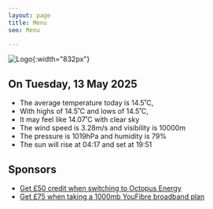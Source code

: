 ```yaml
---
layout: page
title: Menu
seo: Menu

---
```


![Logo](/images/logo.jpg){:width="832px"}

<!-- weather_marker starts -->
## On Tuesday, 13 May 2025

- The average temperature today is 14.5˚C,
- With highs of 14.5˚C and lows of 14.5˚C,
- It may feel like 14.07˚C with clear sky
- The wind speed is 3.28m/s and visibility is 10000m
- The pressure is 1019hPa and humidity is 79%
- The sun will rise at 04:17 and set at 19:51

<!-- weather_marker ends -->

## Sponsors

- [Get £50 credit when switching to Octopus Energy](https://bit.ly/3oD1nnS)
- [Get £75 when taking a 1000mb YouFibre broadband plan](https://aklam.io/91zWhU?)
